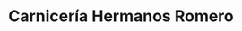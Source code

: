 ---
title: "Carnicería Hermanos Romero"
url: /torrent/carniceria-hermanos-romero-carrer-de-leliana/
shop: carnicero
---